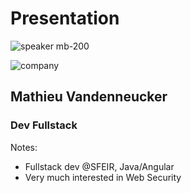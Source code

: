 <!-- .slide: class="speaker-slide" -->

# Presentation

![speaker mb-200](./assets/images/000-intro/mv.jpeg)
<!-- ![badge](./assets/images/gde.png) -->
![company](./assets/images/000-intro/logo-sfeir-blanc.png)

## Mathieu Vandenneucker

### Dev Fullstack

<!-- .element: class="icon-rule icon-first" -->


Notes:
- Fullstack dev @SFEIR, Java/Angular
- Very much interested in Web Security
